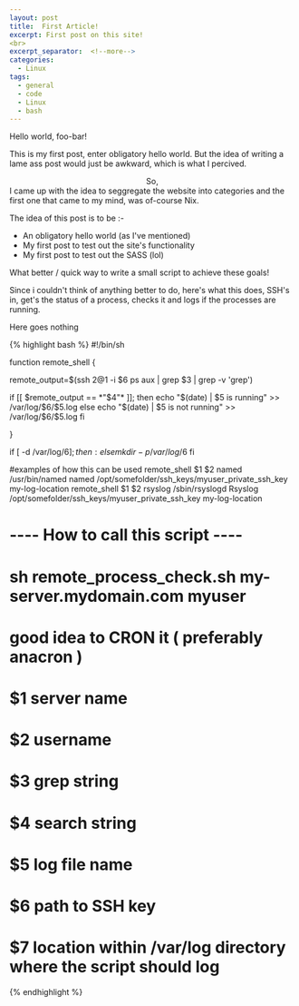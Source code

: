 ```yaml
---
layout: post
title:  First Article!
excerpt: First post on this site!
<br>
excerpt_separator:  <!--more-->
categories:
  - Linux
tags:
  - general
  - code
  - Linux
  - bash
---
```


Hello world, foo-bar!

This is my first post, enter obligatory hello world. 
But the idea of writing a lame ass post would just be awkward, which is what I percived.
<center>So,</center>
I came up with the idea to seggregate the website into categories and the first one that came to my mind, was of-course Nix. 

The idea of this post is to be :- 
- An obligatory hello world (as I've mentioned)
-  My first post to test out the site's functionality
- My first post to test out the SASS (lol)


What better / quick way to write a small script to achieve these goals!

Since i couldn't think of anything better to do, here's what this does, SSH's in, get's the status of a process, checks it and logs if the processes are running.

Here goes nothing

{% highlight bash %}
#!/bin/sh

function remote_shell {

remote_output=$(ssh $2@$1 -i $6 ps aux | grep $3 | grep -v 'grep')

if [[ $remote_output == *"$4"* ]]; then
  echo "$(date) | $5 is running" >> /var/log/$6/$5.log
else
  echo "$(date) | $5 is not running" >> /var/log/$6/$5.log
fi

}

if [ -d /var/log/$6 ]; then
  :
else
  mkdir -p /var/log/$6
fi

#examples of how this can be used 
remote_shell $1 $2 named /usr/bin/named named /opt/somefolder/ssh_keys/myuser_private_ssh_key my-log-location
remote_shell $1 $2 rsyslog /sbin/rsyslogd Rsyslog /opt/somefolder/ssh_keys/myuser_private_ssh_key my-log-location

# ---- How to call this script ----
# sh remote_process_check.sh my-server.mydomain.com myuser
# good idea to CRON it ( preferably anacron )

#    $1 server name
#    $2 username
#    $3 grep string
#    $4 search string
#    $5 log file name
#    $6 path to SSH key
#    $7 location within /var/log directory where the script should log

{% endhighlight %}


